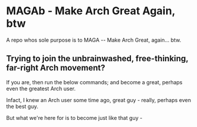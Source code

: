# MAGAb - Make Arch Great Again, btw

A repo whos sole purpose is to MAGA -- Make Arch Great, again... btw.


## Trying to join the unbrainwashed, free-thinking, far-right Arch movement?

If you are, then run the below commands; and become a great, perhaps even the greatest Arch user.

Infact, I knew an Arch user some time ago, great guy - really, perhaps even the best guy.

But what we're here for is to become just like that guy -

```sh

```
